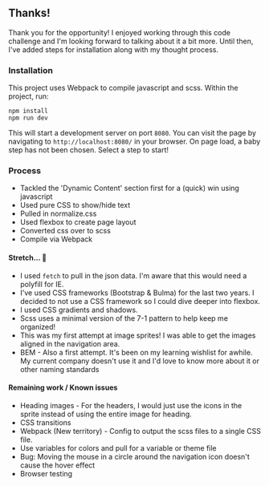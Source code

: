 ## Thanks!
Thank you for the opportunity! I enjoyed working through this code challenge and I'm looking forward to talking about it a bit more. Until then, I've added steps for installation along with my thought process.

### Installation
This project uses Webpack to compile javascript and scss. Within the project, run:

```
npm install
npm run dev
```

This will start a development server on port `8080`. You can visit the page by navigating to `http://localhost:8080/` in your browser. On page load, a baby step has not been chosen. Select a step to start!

### Process
* Tackled the 'Dynamic Content' section first for a (quick) win using javascript
* Used pure CSS to show/hide text
* Pulled in normalize.css
* Used flexbox to create page layout
* Converted css over to scss
* Compile via Webpack

#### Stretch... 💪
* I used `fetch` to pull in the json data. I'm aware that this would need a polyfill for IE.
* I've used CSS frameworks (Bootstrap & Bulma) for the last two years. I decided to not use a CSS framework so I could dive deeper into flexbox.
* I used CSS gradients and shadows.
* Scss uses a minimal version of the 7-1 pattern to help keep me organized!
* This was my first attempt at image sprites! I was able to get the images aligned in the navigation area.
* BEM - Also a first attempt. It's been on my learning wishlist for awhile. My current company doesn't use it and I'd love to know more about it or other naming standards

#### Remaining work / Known issues
* Heading images - For the headers, I would just use the icons in the sprite instead of using the entire image for heading.
* CSS transitions
* Webpack (New territory) - Config to output the scss files to a single CSS file.
* Use variables for colors and pull for a variable or theme file
* Bug: Moving the mouse in a circle around the navigation icon doesn't cause the hover effect
* Browser testing
